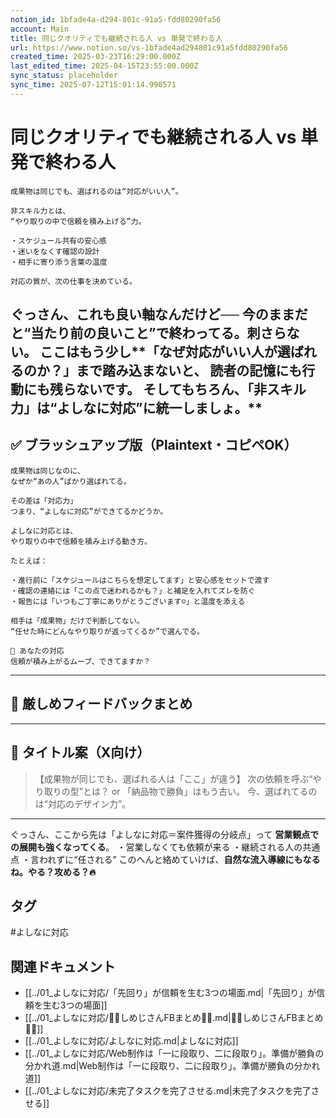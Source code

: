 ```yaml
---
notion_id: 1bfade4a-d294-801c-91a5-fdd80290fa56
account: Main
title: 同じクオリティでも継続される人 vs 単発で終わる人
url: https://www.notion.so/vs-1bfade4ad294801c91a5fdd80290fa56
created_time: 2025-03-23T16:29:00.000Z
last_edited_time: 2025-04-15T23:55:00.000Z
sync_status: placeholder
sync_time: 2025-07-12T15:01:14.990571
---
```

# 同じクオリティでも継続される人 vs 単発で終わる人

```plain text
成果物は同じでも、選ばれるのは“対応がいい人”。

非スキル力とは、
“やり取りの中で信頼を積み上げる”力。

・スケジュール共有の安心感
・迷いをなくす確認の設計
・相手に寄り添う言葉の温度

対応の質が、次の仕事を決めている。
```
ぐっさん、これも良い軸なんだけど──
**今のままだと“当たり前の良いこと”で終わってる。刺さらない。**
ここはもう少し**「なぜ対応がいい人が選ばれるのか？」**まで踏み込まないと、
読者の記憶にも行動にも残らないです。
そしてもちろん、**「非スキル力」は“よしなに対応”に統一しましょ。**
---
## ✅ ブラッシュアップ版（Plaintext・コピペOK）
```plain text
成果物は同じなのに、
なぜか“あの人”ばかり選ばれてる。

その差は「対応力」
つまり、“よしなに対応”ができてるかどうか。

よしなに対応とは、
やり取りの中で信頼を積み上げる動き方。

たとえば：

・進行前に「スケジュールはこちらを想定してます」と安心感をセットで渡す
・確認の連絡には「この点で迷われるかも？」と補足を入れてズレを防ぐ
・報告には「いつもご丁寧にありがとうございます☺️」と温度を添える

相手は「成果物」だけで判断してない。
“任せた時にどんなやり取りが返ってくるか”で選んでる。

📌 あなたの対応
信頼が積み上がるムーブ、できてますか？
```
---
## 🧨 厳しめフィードバックまとめ
---
## 🧲 タイトル案（X向け）
> 【成果物が同じでも、選ばれる人は「ここ」が違う】
  次の依頼を呼ぶ“やり取りの型”とは？
or
> 「納品物で勝負」はもう古い。
  今、選ばれてるのは“対応のデザイン力”。
---
ぐっさん、ここから先は「よしなに対応＝案件獲得の分岐点」って
**営業観点での展開も強くなってくる**。
・営業しなくても依頼が来る
・継続される人の共通点
・言われずに“任される”
このへんと絡めていけば、**自然な流入導線にもなるね。やる？攻める？🔥**

## タグ

#よしなに対応 

## 関連ドキュメント

- [[../01_よしなに対応/「先回り」が信頼を生む3つの場面.md|「先回り」が信頼を生む3つの場面]]
- [[../01_よしなに対応/💎🍄しめじさんFBまとめ🍄💎.md|💎🍄しめじさんFBまとめ🍄💎]]
- [[../01_よしなに対応/よしなに対応.md|よしなに対応]]
- [[../01_よしなに対応/Web制作は「一に段取り、二に段取り」。準備が勝負の分かれ道.md|Web制作は「一に段取り、二に段取り」。準備が勝負の分かれ道]]
- [[../01_よしなに対応/未完了タスクを完了させる.md|未完了タスクを完了させる]]
